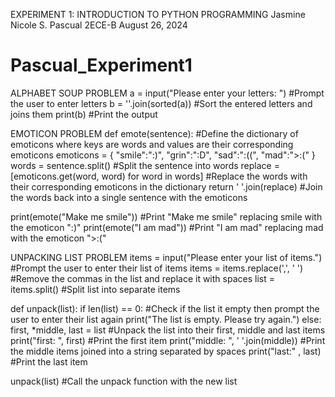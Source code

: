 EXPERIMENT 1: INTRODUCTION TO PYTHON PROGRAMMING
Jasmine Nicole S. Pascual
2ECE-B
August 26, 2024

# Pascual_Experiment1

ALPHABET SOUP PROBLEM
a = input("Please enter your letters: ")  #Prompt the user to enter letters
b = ''.join(sorted(a)) #Sort the entered letters and joins them 
print(b) #Print the output

EMOTICON PROBLEM
def emote(sentence): #Define the dictionary of emoticons where keys are words and values are their corresponding emoticons
    emoticons = {
        "smile":":)",
        "grin":":D",
        "sad":":((",
        "mad":">:("
    }
    words = sentence.split() #Split the sentence into words
    replace = [emoticons.get(word, word) for word in words] #Replace the words with their corresponding emoticons in the dictionary
    return ' '.join(replace) #Join the words back into a single sentence with the emoticons

print(emote("Make me smile")) #Print "Make me smile" replacing smile with the emoticon ":)"
print(emote("I am mad")) #Print "I am mad" replacing mad with the emoticon ">:("

UNPACKING LIST PROBLEM
items = input("Please enter your list of items.") #Prompt the user to enter their list of items
items = items.replace(',', ' ') #Remove the commas in the list and replace it with spaces
list = items.split() #Split list into separate items

def unpack(list):
    if len(list) == 0: #Check if the list it empty then prompt the user to enter their list again
        print("The list is empty. Please try again.")
    else: 
        first, *middle, last = list #Unpack the list into their first, middle and last items
        print("first: ", first) #Print the first item
        print("middle: ", ' '.join(middle)) #Print the middle items joined into a string separated by spaces
        print("last:" , last) #Print the last item

unpack(list) #Call the unpack function with the new list
